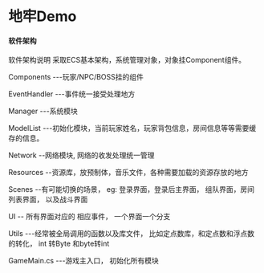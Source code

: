 # 地牢Demo

#### 软件架构
软件架构说明
采取ECS基本架构，系统管理对象，对象挂Component组件。 

Components ---玩家/NPC/BOSS挂的组件

EventHandler ---事件统一接受处理地方
 
Manager ---系统模块 
 
ModelList  ---初始化模块，当前玩家姓名，玩家背包信息，房间信息等等需要缓存的信息。
 
Network --网络模块, 网络的收发处理统一管理
 
Resources --资源库，放预制体，音乐文件，各种需要加载的资源存放的地方
 
Scenes --有可能切换的场景， eg: 登录界面，登录后主界面， 组队界面，房间列表界面， 以及战斗界面
 
UI -- 所有界面对应的 相应事件， 一个界面一个分支
 
Utils ---经常被全局调用的函数以及库文件， 比如定点数库，和定点数和浮点数的转化， int 转Byte 和byte转int
 
GameMain.cs  ---游戏主入口， 初始化所有模块
 